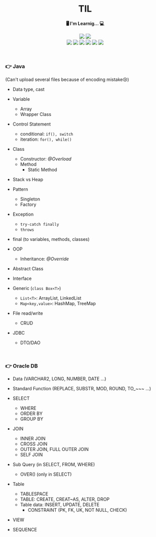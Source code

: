 <h1 align="center">TIL</h1>

<h4 align="center">🖥 I'm Learnig... 💻</h4>
<p align="center">
<img src="https://img.shields.io/badge/Java-007396?style=flat-square&logo=Java&logoColor=white"/></a>
<img src="https://img.shields.io/badge/Oracle DB-F80000?style=flat-square&logo=Oracle&logoColor=white"/></a>
<br>
<img src="https://img.shields.io/badge/HTML5-E34F26?style=flat-square&logo=HTML5&logoColor=white"/></a>
<img src="https://img.shields.io/badge/CSS3-1572B6?style=flat-square&logo=CSS3&logoColor=white"/></a>
<img src="https://img.shields.io/badge/JavaScript-F7DF1E?style=flat-square&logo=JavaScript&logoColor=white"/></a>
<img src="https://img.shields.io/badge/JSON-000000?style=flat-square&logo=JSON&logoColor=white"/></a>
<img src="https://img.shields.io/badge/jQuery-0769AD?style=flat-square&logo=jQuery&logoColor=white"/></a>
<img src="https://img.shields.io/badge/Spring-6DB33F?style=flat-square&logo=Spring&logoColor=white"/></a>
</p>
<br>

### 👉 Java

(Can't upload several files because of encoding mistake😢)

- Data type, cast
- Variable
  - Array
  - Wrapper Class
- Control Statement
  - conditional: `if(), switch`
  - iteration: `for(), while()`
- Class
  - Constructor: *@Overload*
  - Method
    - Static Method
- Stack vs Heap
- Pattern
  - Singleton
  - Factory

- Exception
  - `try-catch finally`
  - `throws`
- final (to variables, methods, classes)
- OOP
  - Inheritance: *@Override*
- Abstract Class
- Interface

- Generic (`class Box<T>`)
  - `List<T>`: ArrayList, LinkedList
  - `Map<key,value>`: HashMap, TreeMap

- File read/write
  - CRUD
- JDBC
  - DTO/DAO

<br>

### 👉 Oracle DB

- Data (VARCHAR2, LONG, NUMBER, DATE ...)
- Standard Function (REPLACE, SUBSTR, MOD, ROUND, TO_~~~ ...)

- SELECT
  - WHERE
  - ORDER BY
  - GROUP BY
- JOIN
  - INNER JOIN
  - CROSS JOIN
  - OUTER JOIN, FULL OUTER JOIN
  - SELF JOIN
- Sub Query (in SELECT, FROM, WHERE)
  - OVER() (only in SELECT)
- Table
  - TABLESPACE
  - TABLE: CREATE, CREAT~AS,  ALTER, DROP
  - Table data: INSERT, UPDATE, DELETE
    - CONSTRAINT (PK, FK, UK, NOT NULL, CHECK)
- VIEW
- SEQUENCE
